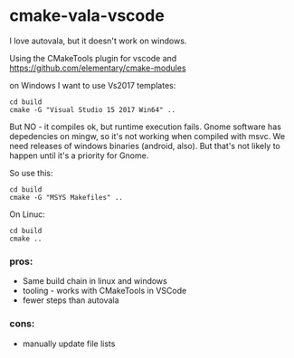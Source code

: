 # cmake-vala-vscode

I love autovala, but it doesn't work on windows. 

Using the CMakeTools plugin for vscode and https://github.com/elementary/cmake-modules


on Windows I want to use Vs2017 templates:

    cd build
    cmake -G "Visual Studio 15 2017 Win64" ..

But NO - it compiles ok, but runtime execution fails. 
Gnome software has depedencies on mingw, so it's not working when compiled with msvc.
We need releases of windows binaries (android, also). But that's not likely to happen until it's a priority for Gnome.

So use this:

    cd build
    cmake -G "MSYS Makefiles" ..

On Linuc:

    cd build
    cmake ..

### pros:
* Same build chain in linux and windows
* tooling - works with CMakeTools in VSCode
* fewer steps than autovala
### cons:
* manually update file lists
